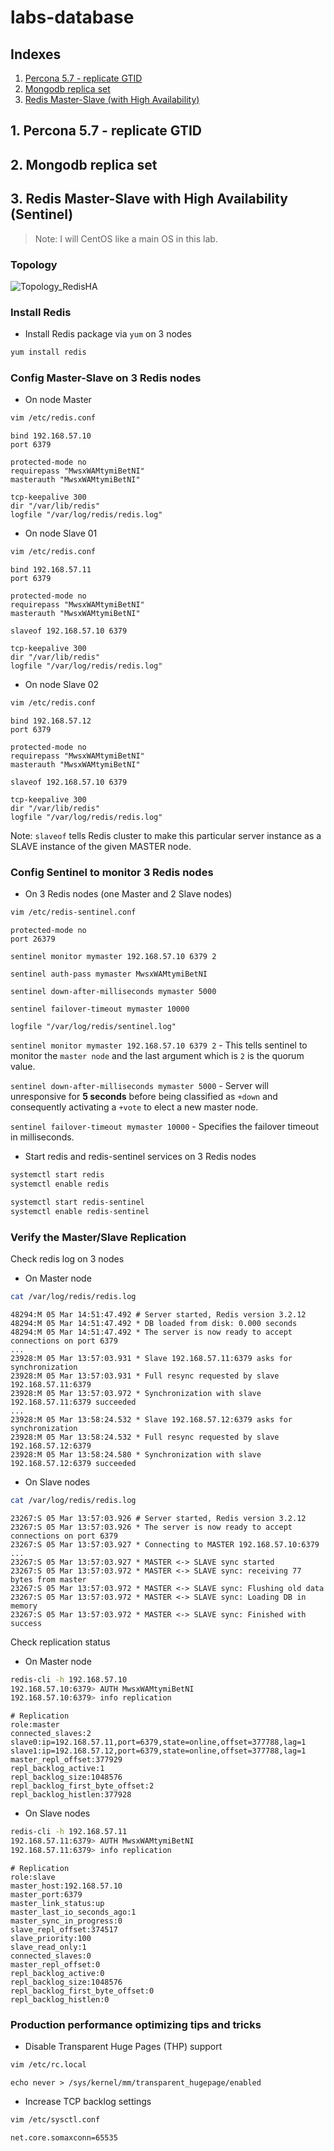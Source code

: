 # labs-database
## Indexes

1. [Percona 5.7 - replicate GTID]()
2. [Mongodb replica set]()
3. [Redis Master-Slave (with High Availability)](#3-redis-master-slave-with-high-availability-sentinel)

## 1. Percona 5.7 - replicate GTID

## 2. Mongodb replica set

## 3. Redis Master-Slave with High Availability (Sentinel)
> Note: I will CentOS like a main OS in this lab.

### Topology
![Topology_RedisHA](imgs/Topology_RedisHA.png)

### Install Redis
- Install Redis package via `yum` on 3 nodes

```bash
yum install redis
```

### Config Master-Slave on 3 Redis nodes
- On node Master

```bash
vim /etc/redis.conf
```

```
bind 192.168.57.10
port 6379

protected-mode no
requirepass "MwsxWAMtymiBetNI"
masterauth "MwsxWAMtymiBetNI"

tcp-keepalive 300
dir "/var/lib/redis"
logfile "/var/log/redis/redis.log"
```

- On node Slave 01

```bash
vim /etc/redis.conf
```

```
bind 192.168.57.11
port 6379

protected-mode no
requirepass "MwsxWAMtymiBetNI"
masterauth "MwsxWAMtymiBetNI"

slaveof 192.168.57.10 6379

tcp-keepalive 300
dir "/var/lib/redis"
logfile "/var/log/redis/redis.log"
```

- On node Slave 02

```bash
vim /etc/redis.conf
```

```
bind 192.168.57.12
port 6379

protected-mode no
requirepass "MwsxWAMtymiBetNI"
masterauth "MwsxWAMtymiBetNI"

slaveof 192.168.57.10 6379

tcp-keepalive 300
dir "/var/lib/redis"
logfile "/var/log/redis/redis.log"
```

Note: `slaveof` tells Redis cluster to make this particular server instance as a SLAVE instance of the given MASTER node.

### Config Sentinel to monitor 3 Redis nodes

- On 3 Redis nodes (one Master and 2 Slave nodes)

```bash
vim /etc/redis-sentinel.conf
```

```
protected-mode no
port 26379

sentinel monitor mymaster 192.168.57.10 6379 2

sentinel auth-pass mymaster MwsxWAMtymiBetNI

sentinel down-after-milliseconds mymaster 5000

sentinel failover-timeout mymaster 10000

logfile "/var/log/redis/sentinel.log"
```

`sentinel monitor mymaster 192.168.57.10 6379 2` - This tells sentinel to monitor the `master node` and the last argument which is `2` is the quorum value.

`sentinel down-after-milliseconds mymaster 5000` - Server will unresponsive for **5 seconds** before being classified as `+down` and consequently activating a `+vote` to elect a new master node.

`sentinel failover-timeout mymaster 10000` - Specifies the failover timeout in milliseconds.

- Start redis and redis-sentinel services on 3 Redis nodes

```bash
systemctl start redis
systemctl enable redis

systemctl start redis-sentinel
systemctl enable redis-sentinel
```

### Verify the Master/Slave Replication

Check redis log on 3 nodes
- On Master node
```bash
cat /var/log/redis/redis.log 
```

```
48294:M 05 Mar 14:51:47.492 # Server started, Redis version 3.2.12
48294:M 05 Mar 14:51:47.492 * DB loaded from disk: 0.000 seconds
48294:M 05 Mar 14:51:47.492 * The server is now ready to accept connections on port 6379
...
23928:M 05 Mar 13:57:03.931 * Slave 192.168.57.11:6379 asks for synchronization
23928:M 05 Mar 13:57:03.931 * Full resync requested by slave 192.168.57.11:6379
23928:M 05 Mar 13:57:03.972 * Synchronization with slave 192.168.57.11:6379 succeeded
...
23928:M 05 Mar 13:58:24.532 * Slave 192.168.57.12:6379 asks for synchronization
23928:M 05 Mar 13:58:24.532 * Full resync requested by slave 192.168.57.12:6379
23928:M 05 Mar 13:58:24.580 * Synchronization with slave 192.168.57.12:6379 succeeded
```

- On Slave nodes
```bash
cat /var/log/redis/redis.log
```

```
23267:S 05 Mar 13:57:03.926 # Server started, Redis version 3.2.12
23267:S 05 Mar 13:57:03.926 * The server is now ready to accept connections on port 6379
23267:S 05 Mar 13:57:03.927 * Connecting to MASTER 192.168.57.10:6379
...
23267:S 05 Mar 13:57:03.927 * MASTER <-> SLAVE sync started
23267:S 05 Mar 13:57:03.972 * MASTER <-> SLAVE sync: receiving 77 bytes from master
23267:S 05 Mar 13:57:03.972 * MASTER <-> SLAVE sync: Flushing old data
23267:S 05 Mar 13:57:03.972 * MASTER <-> SLAVE sync: Loading DB in memory
23267:S 05 Mar 13:57:03.972 * MASTER <-> SLAVE sync: Finished with success
```

Check replication status
- On Master node
```bash
redis-cli -h 192.168.57.10
192.168.57.10:6379> AUTH MwsxWAMtymiBetNI
192.168.57.10:6379> info replication
```

```
# Replication
role:master
connected_slaves:2
slave0:ip=192.168.57.11,port=6379,state=online,offset=377788,lag=1
slave1:ip=192.168.57.12,port=6379,state=online,offset=377788,lag=1
master_repl_offset:377929
repl_backlog_active:1
repl_backlog_size:1048576
repl_backlog_first_byte_offset:2
repl_backlog_histlen:377928
```

- On Slave nodes
```bash
redis-cli -h 192.168.57.11
192.168.57.11:6379> AUTH MwsxWAMtymiBetNI
192.168.57.11:6379> info replication
```

```
# Replication
role:slave
master_host:192.168.57.10
master_port:6379
master_link_status:up
master_last_io_seconds_ago:1
master_sync_in_progress:0
slave_repl_offset:374517
slave_priority:100
slave_read_only:1
connected_slaves:0
master_repl_offset:0
repl_backlog_active:0
repl_backlog_size:1048576
repl_backlog_first_byte_offset:0
repl_backlog_histlen:0
```

### Production performance optimizing tips and tricks
- Disable Transparent Huge Pages (THP) support
```bash
vim /etc/rc.local
```

```
echo never > /sys/kernel/mm/transparent_hugepage/enabled
```

- Increase TCP backlog settings
```bash
vim /etc/sysctl.conf
```

```
net.core.somaxconn=65535
```
